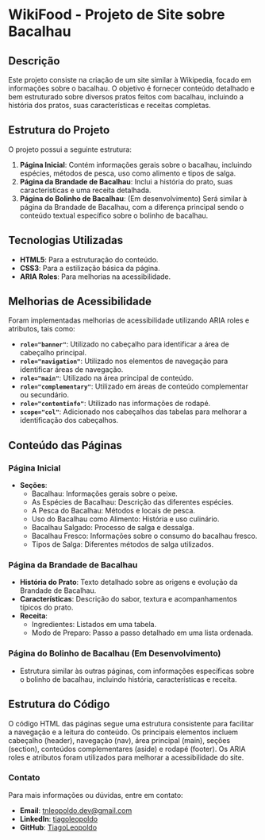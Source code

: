 # WikiFood - Projeto de Site sobre Bacalhau

## Descrição
Este projeto consiste na criação de um site similar à Wikipedia, focado em informações sobre o bacalhau. O objetivo é fornecer conteúdo detalhado e bem estruturado sobre diversos pratos feitos com bacalhau, incluindo a história dos pratos, suas características e receitas completas.

## Estrutura do Projeto
O projeto possui a seguinte estrutura:

1. **Página Inicial**: Contém informações gerais sobre o bacalhau, incluindo espécies, métodos de pesca, uso como alimento e tipos de salga.
2. **Página da Brandade de Bacalhau**: Inclui a história do prato, suas características e uma receita detalhada.
3. **Página do Bolinho de Bacalhau**: (Em desenvolvimento) Será similar à página da Brandade de Bacalhau, com a diferença principal sendo o conteúdo textual específico sobre o bolinho de bacalhau.

## Tecnologias Utilizadas
- **HTML5**: Para a estruturação do conteúdo.
- **CSS3**: Para a estilização básica da página.
- **ARIA Roles**: Para melhorias na acessibilidade.

## Melhorias de Acessibilidade
Foram implementadas melhorias de acessibilidade utilizando ARIA roles e atributos, tais como:
- **`role="banner"`**: Utilizado no cabeçalho para identificar a área de cabeçalho principal.
- **`role="navigation"`**: Utilizado nos elementos de navegação para identificar áreas de navegação.
- **`role="main"`**: Utilizado na área principal de conteúdo.
- **`role="complementary"`**: Utilizado em áreas de conteúdo complementar ou secundário.
- **`role="contentinfo"`**: Utilizado nas informações de rodapé.
- **`scope="col"`**: Adicionado nos cabeçalhos das tabelas para melhorar a identificação dos cabeçalhos.

## Conteúdo das Páginas

### Página Inicial
- **Seções**:
  - Bacalhau: Informações gerais sobre o peixe.
  - As Espécies de Bacalhau: Descrição das diferentes espécies.
  - A Pesca do Bacalhau: Métodos e locais de pesca.
  - Uso do Bacalhau como Alimento: História e uso culinário.
  - Bacalhau Salgado: Processo de salga e dessalga.
  - Bacalhau Fresco: Informações sobre o consumo do bacalhau fresco.
  - Tipos de Salga: Diferentes métodos de salga utilizados.

### Página da Brandade de Bacalhau
- **História do Prato**: Texto detalhado sobre as origens e evolução da Brandade de Bacalhau.
- **Características**: Descrição do sabor, textura e acompanhamentos típicos do prato.
- **Receita**:
  - Ingredientes: Listados em uma tabela.
  - Modo de Preparo: Passo a passo detalhado em uma lista ordenada.

### Página do Bolinho de Bacalhau (Em Desenvolvimento)
- Estrutura similar às outras páginas, com informações específicas sobre o bolinho de bacalhau, incluindo história, características e receita.

## Estrutura do Código
O código HTML das páginas segue uma estrutura consistente para facilitar a navegação e a leitura do conteúdo. Os principais elementos incluem cabeçalho (header), navegação (nav), área principal (main), seções (section), conteúdos complementares (aside) e rodapé (footer). Os ARIA roles e atributos foram utilizados para melhorar a acessibilidade do site.

### Contato
Para mais informações ou dúvidas, entre em contato:
- **Email**: [tnleopoldo.dev@gmail.com](mailto:tnleopoldo.dev@gmail.com)
- **LinkedIn**: [tiagoleopoldo](https://www.linkedin.com/in/tiagoleopoldo/)
- **GitHub**: [TiagoLeopoldo](https://github.com/TiagoLeopoldo)
